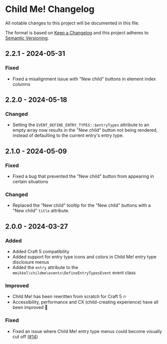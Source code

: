 # Child Me! Changelog

All notable changes to this project will be documented in this file.

The format is based on [Keep a Changelog](http://keepachangelog.com/) and this project adheres to [Semantic Versioning](http://semver.org/).

## 2.2.1 - 2024-05-31
### Fixed
- Fixed a misalignment issue with "New child" buttons in element index columns  

## 2.2.0 - 2024-05-18
### Changed 
- Setting the `EVENT_DEFINE_ENTRY_TYPES::$entryTypes` attribute to an empty array now results in the "New child" button not being rendered, instead of defaulting to the current entry's entry type.  

## 2.1.0 - 2024-05-09
### Fixed 
- Fixed a bug that prevented the "New child" button from appearing in certain situations
### Changed
- Replaced the "New child" tooltip for the "New child" buttons with a "New child" `title` attribute.  

## 2.0.0 - 2024-03-27
### Added
- Added Craft 5 compatibility
- Added support for entry type icons and colors in Child Me! entry type disclosure menus 
- Added the `entry` attribute to the `mmikkel\childme\events\DefineEntryTypesEvent` event class
### Improved
- Child Me! has been rewritten from scratch for Craft 5 🔥 
- Accessibility, performance and CX (child-creating experience) have all been improved 🎉
### Fixed
- Fixed an issue where Child Me! entry type menus could become visually cut off ([#14](https://github.com/mmikkel/ChildMe-Craft/issues/14))
